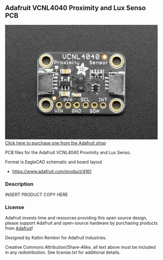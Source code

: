 ## Adafruit VCNL4040 Proximity and Lux Senso PCB

<a href="http://www.adafruit.com/products/4161"><img src="assets/4161.jpg?raw=true" width="500px"><br/>
Click here to purchase one from the Adafruit shop</a>

PCB files for the Adafruit VCNL4040 Proximity and Lux Senso. 

Format is EagleCAD schematic and board layout
* https://www.adafruit.com/product/4161

### Description

INSERT PRODUCT COPY HERE

### License

Adafruit invests time and resources providing this open source design, please support Adafruit and open-source hardware by purchasing products from [Adafruit](https://www.adafruit.com)!

Designed by Kattni Rembor for Adafruit Industries.

Creative Commons Attribution/Share-Alike, all text above must be included in any redistribution. 
See license.txt for additional details.
